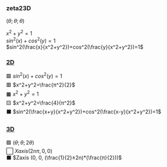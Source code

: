 ### zeta23D

$(θ; θ; θ)$  

$x^2+y^2=1$  
$sin^2(x)+cos^2(y)=1$  
$sin^2(\frac{x}{x^2+y^2})+cos^2(\frac{y}{x^2+y^2})=1$  

### [2D](https://www.geogebra.org/geometry/rmy47jkn)
🟩 $sin^2(x)+cos^2(y)=1$   
🟥 $x^2+y^2=\frac{π^2}{2}$   
🟫 $x^2+y^2=1$   
🟨 $x^2+y^2=\frac{4}{π^2}$  
⬛ $sin^2(\frac{x+y}{x^2+y^2})+cos^2(\frac{x-y}{x^2+y^2})=1$  

### [3D](https://www.geogebra.org/3d/jpnvvgxy)  

🟪 $(θ; θ; 2θ)$  
⬜ $Xaxis (2nπ, 0, 0)$  
⬛ $Zaxis (0, 0, (\frac{1}{2}±2n)*(\frac{π}{2}))$  
